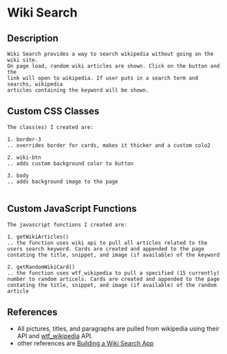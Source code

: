 # Wiki Search

## Description
```
Wiki Search provides a way to search wikipedia without going on the wiki site. 
On page load, random wiki articles are shown. Click on the button and the 
link will open to wikipedia. If user puts in a search term and searchs, wikipedia 
articles containing the keyword will be shown.
```


## Custom CSS Classes
```
The class(es) I created are:

1. border-3
.. overrides border for cards, makes it thicker and a custom colo2

2. wiki-btn
.. adds custom background color to button

3. body
.. adds background image to the page


```



## Custom JavaScript Functions
```
The javascript functions I created are:

1. getWikiArticles()
.. the function uses wiki api to pull all articles related to the 
users search keyword. Cards are created and appended to the page 
contating the title, snippet, and image (if available) of the keyword

2. getRandomWikiCard()
.. the function uses wtf_wikipedia to pull a specified (15 currently) 
number to random articels. Cards are created and appended to the page 
contating the title, snippet, and image (if available) of the random article

```
## References
* All pictures, titles, and paragraphs are pulled from 
wikipedia using their API and [wtf_wikipedia](https://github.com/spencermountain/wtf_wikipedia) API. 
* other references are [Building a Wiki Search App](https://www.freecodecamp.org/news/building-a-wikipedia-search-engine-project-4d84de3841d2/)
